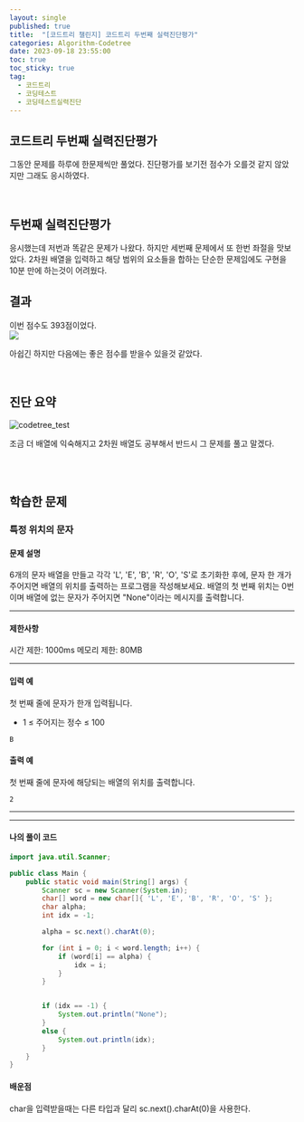 ```yaml
---
layout: single
published: true
title:  "[코드트리 챌린지] 코드트리 두번째 실력진단평가"
categories: Algorithm-Codetree
date: 2023-09-18 23:55:00
toc: true
toc_sticky: true
tag:   
  - 코드트리
  - 코딩테스트
  - 코딩테스트실력진단
---
```


## 코드트리 두번째 실력진단평가

그동안 문제를 하루에 한문제씩만 풀었다. 진단평가를 보기전 점수가 오를것 같지 않았지만 그래도 응시하였다.

<br>

## 두번째 실력진단평가

응시했는데 저번과 똑같은 문제가 나왔다. 하지만 세번째 문제에서 또 한번 좌절을 맛보았다. 2차원 배열을 입력하고 해당 범위의 요소들을 합하는 단순한 문제임에도 구현을 10분 만에 하는것이 어려웠다. 

## 결과

이번 점수도 393점이었다.  
[![](https://banner.codetree.ai/v1/banner/tmdwls8387)](https://www.codetree.ai/profiles/tmdwls8387)

아쉽긴 하지만 다음에는 좋은 점수를 받을수 있을것 같았다.


<br>

## 진단 요약

![codetree_test](https://github.com/BaxDailyGit/BaxDailyGit.github.io/assets/99312529/cdae791c-d049-4ab5-9520-4b6fb288843c)

조금 더 배열에 익숙해지고 2차원 배열도 공부해서 반드시 그 문제를 풀고 말겠다.


<br>


<br>

## 학습한 문제

### 특정 위치의 문자

#### 문제 설명

6개의 문자 배열을 만들고 각각 'L', 'E', 'B', 'R', 'O', 'S'로 초기화한 후에, 문자 한 개가 주어지면 배열의 위치를 출력하는 프로그램을 작성해보세요. 배열의 첫 번째 위치는 0번이며 배열에 없는 문자가 주어지면 "None"이라는 메시지를 출력합니다.

----------------

#### 제한사항


시간 제한: 1000ms
메모리 제한: 80MB


----------------

#### 입력 예

첫 번째 줄에 문자가 한개 입력됩니다.

* 1 ≤ 주어지는 정수 ≤ 100

```
B
```


#### 출력 예

첫 번째 줄에 문자에 해당되는 배열의 위치를 출력합니다.

```
2
```

----------------




----------------

#### 나의 풀이 코드

```java
import java.util.Scanner;

public class Main {
    public static void main(String[] args) {
        Scanner sc = new Scanner(System.in);
        char[] word = new char[]{ 'L', 'E', 'B', 'R', 'O', 'S' };
        char alpha; 
        int idx = -1;

        alpha = sc.next().charAt(0);

        for (int i = 0; i < word.length; i++) {
            if (word[i] == alpha) {
                idx = i;
            }
        }


        if (idx == -1) {
            System.out.println("None");
        }
        else {
            System.out.println(idx);
        }
    }
}
```




#### 배운점


<p>
char을 입력받을때는 다른 타입과 달리 sc.next().charAt(0)을 사용한다.
</p>

